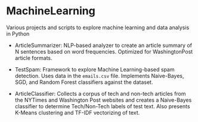 # MachineLearning
Various projects and scripts to explore machine learning and data analysis in Python

* ArticleSummarizer: NLP-based analyzer to create an article summary of N sentences based on word frequencies.  Optimized for WashingtonPost article formats.

* TestSpam: Framework to explore Machine Learning-based spam detection.  Uses data in the `emails.csv` file.  Implements Naive-Bayes, SGD, and Random Forest classifiers against the dataset.

* ArticleClassifier:  Collects a corpus of tech and non-tech articles from the NYTimes and Washington Post websites and creates a Naive-Bayes classifier to determine Tech/Non-Tech labels of test text.  Also presents K-Means clustering and TF-IDF vectorizing of text.
